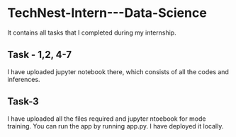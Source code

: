 # TechNest-Intern---Data-Science
It contains all tasks that I completed during my internship.

## Task - 1,2, 4-7
I have uploaded jupyter notebook there, which consists of all the codes and inferences.

## Task-3
I have uploaded all the files required and jupyter ntoebook for mode training.
You can run the app by running app.py. I have deployed it locally.
